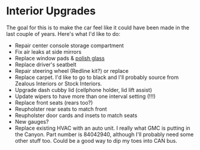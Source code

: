 # Interior Upgrades
The goal for this is to make the car feel like it could have been made in the last couple of years. Here's what I'd like to do:
* Repair center console storage compartment
* Fix air leaks at side mirrors
* Replace window pads & [polish glass](https://www.youtube.com/watch?v=0YeARS4hfJ8&ab_channel=WadeHGarrett)
* Replace driver's seatbelt
* Repair steering wheel (Redline kit?) or replace
* Replace carpet. I'd like to go to black and I'll probably source from Zealous Interiors or Stock Interiors.
* Upgrade dash cubby lid (cellphone holder, lid lift assist)
* Update wipers to have more than one interval setting (!!!)
* Replace front seats (rears too?)
* Reupholster rear seats to match front
* Reupholster door cards and insets to match seats
* New gauges?
* Replace existing HVAC with an auto unit. I really what GMC is putting in the Canyon. Part number is 84042940, although I'll probably need some other stuff too. Could be a good way to dip my toes into CAN bus.
